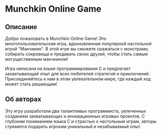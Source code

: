 # Munchkin Online Game

## Описание
Добро пожаловать в Munchkin Online Game! Это многопользовательская игра, вдохновленная популярной настольной игрой "Манчикин". В этой игре вы сможете сражаться с монстрами, собирать сокровища и предавать своих друзей, чтобы стать самым могущественным манчкином!

Игра написана на языке программирования C и предлагает захватывающий опыт для всех любителей стратегий и приключений. Присоединяйтесь к нам в этом увлекательном мире, где каждый ход может стать решающим!

## Об авторах
Эту игру разработали два талантливых программиста, увлеченных созданием захватывающих и инновационных игровых проектов. С глубоким пониманием языка C и страстью к настольным играм, авторы стремятся подарить игрокам уникальный и незабываемый опыт.



